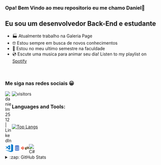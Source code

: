 ### Opa! Bem Vindo ao meu repositorio eu me chamo Daniel👋


## Eu sou um desenvolvedor Back-End e estudante

- 🏭 Atualmente trabalho na Galeria Page 
- 🤓 Estou sempre em busca de novos conhecimentos
- 🎉 Estou no meu ultimo semestre na faculdade
- :cd: Escute uma musica para animar seu dia! Listen to my playlist on [Spotify](https://open.spotify.com/playlist/37i9dQZF1DXdSjVZQzv2tl?si=d59f2ae026394cc8) 

<br />

### Me siga nas redes sociais 😀

[<img align="left" alt="danielm2512 | LinkedIn" width="22px" src="https://cdn.jsdelivr.net/npm/simple-icons@v3/icons/linkedin.svg" />][linkedin]
![visitors](https://visitor-badge.laobi.icu/badge?page_id=danielm2512)
<br />

### Languages and Tools:

<br />

[![Top Langs](https://github-readme-stats.vercel.app/api/top-langs/?username=danielm2512&layout=compact)](https://github.com/danielm2512/github-readme-stats)

<br />
<br />



<img align="left" alt="Visual Studio Code" width="26px" src="https://raw.githubusercontent.com/github/explore/80688e429a7d4ef2fca1e82350fe8e3517d3494d/topics/visual-studio-code/visual-studio-code.png" />
<img align="left" alt="SQL" width="26px" src="https://raw.githubusercontent.com/github/explore/80688e429a7d4ef2fca1e82350fe8e3517d3494d/topics/sql/sql.png" />
<img align="left" alt="Git" width="26px" src="https://raw.githubusercontent.com/github/explore/80688e429a7d4ef2fca1e82350fe8e3517d3494d/topics/git/git.png" />
<img align="left" alt="C#" width="26px" src="https://user-images.githubusercontent.com/63135667/129654396-db9d9738-3989-4bbd-9e6a-7e28a14b8415.png" />

<br />
<br />


<details>
  <summary>:zap: GitHub Stats</summary>

  <img align="left" alt="daniel GitHub Stats" src="https://github-readme-stats.vercel.app/api?username=danielm2512&show_icons=true&hide_border=true&hide=stars,prs,issues,contribs&count_private=true" />

</details>


[linkedin]: https://www.linkedin.com/in/devhideki/
